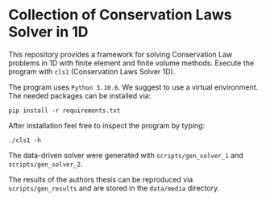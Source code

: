 # Collection of Conservation Laws Solver in 1D

This repository provides a framework for solving Conservation Law problems in 1D
with finite element and finite volume methods. Execute the program with `cls1`
(Conservation Laws Solver 1D).

The program uses `Python 3.10.6`. We suggest to use a virtual environment. The
needed packages can be installed via:

    pip install -r requirements.txt

After installation feel free to inspect the program by typing:

    ./cls1 -h

The data-driven solver were generated with `scripts/gen_solver_1` and
`scripts/gen_solver_2`.

The results of the authors thesis can be reproduced via `scripts/gen_results`
and are stored in the `data/media` directory.
